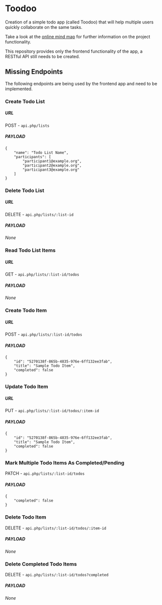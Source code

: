# Toodoo 

Creation of a simple todo app (called Toodoo) that will help multiple users quickly collaborate on the same tasks.

Take a look at the [online mind map](https://www.mindmeister.com/1157278790?t=7mJpbCxVIR) for further information on 
the project functionality.

This repository provides only the frontend functionality of the app, a RESTful API still needs to be created. 

## Missing Endpoints

The following endpoints are being used by the frontend app and need to be implemented. 

### Create Todo List  

##### URL 

POST - `api.php/lists`

##### PAYLOAD

```
{
	"name": "Todo List Name", 
	"participants": [
		"participant1@example.org",
		"participant2@example.org",
		"participant3@example.org"
	]
}
```


### Delete Todo List 

##### URL 

DELETE - `api.php/lists/:list-id`

##### PAYLOAD

*None*


### Read Todo List Items

##### URL 

GET - `api.php/lists/:list-id/todos`

##### PAYLOAD

*None*

### Create Todo Item 
 
##### URL 

POST - `api.php/lists/:list-id/todos`

##### PAYLOAD

```
{
	"id": "5270138f-865b-4835-976e-6ff132ee3fab",
	"title": "Sample Todo Item",
	"completed": false
}
```
 
### Update Todo Item

##### URL 

PUT - `api.php/lists/:list-id/todos/:item-id`

##### PAYLOAD

```
{
	"id": "5270138f-865b-4835-976e-6ff132ee3fab",
	"title": "Sample Todo Item",
	"completed": false
}
```

### Mark Multiple Todo Items As Completed/Pending

PATCH - `api.php/lists/:list-id/todos`

##### PAYLOAD

```
{
	"completed": false
}
```

### Delete Todo Item 

DELETE - `api.php/lists/:list-id/todos/:item-id`

##### PAYLOAD

*None* 

### Delete Completed Todo Items 

DELETE - `api.php/lists/:list-id/todos?completed`

##### PAYLOAD

*None* 
